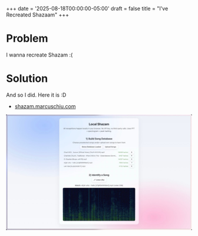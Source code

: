 +++
date = '2025-08-18T00:00:00-05:00'
draft = false
title = "I've Recreated Shazaam"
+++

# Problem

I wanna recreate Shazam :(

# Solution

And so I did. Here it is :D

- [shazam.marcuschiu.com](https://shazam.marcuschiu.com)

[![alt](assets/1.jpeg)](https://shazam.marcuschiu.com)



